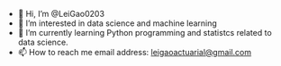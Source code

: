 - 👋 Hi, I’m @LeiGao0203
- 👀 I’m interested in data science and machine learning
- 🌱 I’m currently learning Python programming and statistcs related to data science.
- 📫 How to reach me email address: leigaoactuarial@gmail.com

<!---
LeiGao0203/LeiGao0203 is a ✨ special ✨ repository because its `README.md` (this file) appears on your GitHub profile.
You can click the Preview link to take a look at your changes.
--->
